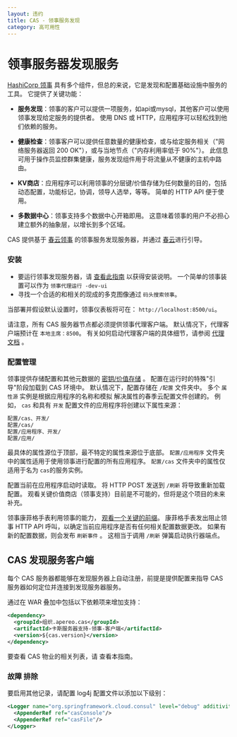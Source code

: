 ```yaml
---
layout: 违约
title: CAS - 领事服务发现
category: 高可用性
---
```


# 领事服务器发现服务

[HashiCorp 领事](https://www.consul.io) 具有多个组件，但总的来说，它是发现和配置基础设施中服务的工具。 它提供了关键功能：

- **服务发现**：领事的客户可以提供一项服务，如api或mysql，其他客户可以使用领事发现给定服务的提供者。 使用 DNS 或 HTTP，应用程序可以轻松找到他们依赖的服务。

- **健康检查**：领事客户可以提供任意数量的健康检查，或与给定服务相关（"网络服务器返回 200 OK"），或与当地节点（"内存利用率低于 90%"）。 此信息可用于操作员监控群集健康，服务发现组件用于将流量从不健康的主机中路由。

- **KV商店**：应用程序可以利用领事的分层键/价值存储为任何数量的目的，包括动态配置，功能标记，协调，领导人选举，等等。 简单的 HTTP API 便于使用。

- **多数据中心**：领事支持多个数据中心开箱即用。 这意味着领事的用户不必担心建立额外的抽象层，以增长到多个区域。

CAS 提供基于 [春云领事](https://cloud.spring.io/spring-cloud-consul/) 的领事服务发现服务器，并通过 [春云](http://cloud.spring.io/spring-cloud-static/spring-cloud.html)进行引导。

### 安装

- 要运行领事发现服务器，请 [查看此指南](https://www.consul.io/) 以获得安装说明。 一个简单的领事装置可以作为 `领事代理运行 -dev-ui`
- 寻找一个合适的和相关的现成的多克图像通过 `码头搜索领事`。

当部署并假设默认设置时，领事仪表板将可在： `http://localhost:8500/ui`。

请注意，所有 CAS 服务器节点都必须提供领事代理客户端。 默认情况下，代理客户端预计在 `本地主席：8500`。 有关如何启动代理客户端的具体细节，请参阅 [代理文档](https://consul.io/docs/agent/basics.html) 。

### 配置管理

领事提供存储配置和其他元数据的 [密钥/价值存储](https://consul.io/docs/agent/http/kv.html) 。 配置在运行时的特殊"引导"阶段加载到 CAS 环境中。 默认情况下，配置存储在 `/配置` 文件夹中。 多个 `属性源` 实例是根据应用程序的名称和模拟 解决属性的春季云配置文件创建的。 例如， `cas` 和具有 `开发` 配置文件的应用程序将创建以下属性来源：

```bash
配置/cas、开发/
配置/cas/
配置/应用程序、开发/
配置/应用/
```

最具体的属性源位于顶部，最不特定的属性来源位于底部。 `配置/应用程序` 文件夹中的属性适用于使用领事进行配置的所有应用程序。 `配置/cas` 文件夹中的属性仅适用于名为 `cas`的服务实例。

配置当前在应用程序启动时读取。 将 HTTP POST 发送到 `/刷新` 将导致重新加载配置。 观看关键价值商店（领事支持）目前是不可能的，但将是这个项目的未来补充。

领事康菲格手表利用领事的能力， [观看一个关键的前缀](https://www.consul.io/docs/agent/watches.html)。 康菲格手表发出阻止领事 HTTP API 呼叫，以确定当前应用程序是否有任何相关配置数据更改。 如果有新的配置数据，则会发布 `刷新事件` 。 这相当于调用 `/刷新` 弹簧启动执行器端点。

## CAS 发现服务客户端

每个 CAS 服务器都能够在发现服务器上自动注册，前提是提供配置来指导 CAS 服务器如何定位并连接到发现服务器服务。

通过在 WAR 叠加中包括以下依赖项来增加支持：

```xml
<dependency>
  <groupId>组织.apereo.cas</groupId>
  <artifactId>卡斯服务器支持-领事-客户端</artifactId>
  <version>${cas.version}</version>
</dependency>
```

要查看 CAS 物业的相关列表，请 [](../configuration/Configuration-Properties.html#consul-service-discovery)查看本指南。

### 故障 排除

要启用其他记录，请配置 log4j 配置文件以添加以下级别：

```xml
<Logger name="org.springframework.cloud.consul" level="debug" additivity="false">
  <AppenderRef ref="casConsole"/>
  <AppenderRef ref="casFile"/>
</Logger>
```
